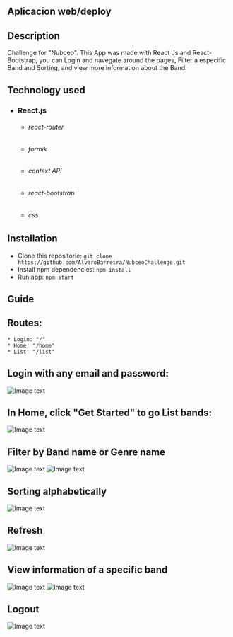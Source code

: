 

## Aplicacion web/deploy


## Description
Challenge for "Nubceo". This App was made with React Js and React-Bootstrap, you can Login and navegate around the pages, Filter a especific Band and Sorting, and view more information about the Band.


## Technology used
* ### React.js
    * ###### react-router
    * ###### formik
    * ###### context API
    * ###### react-bootstrap
    * ###### css

## Installation
* Clone this repositorie: `git clone https://github.com/AlvaroBarreira/NubceoChallenge.git`
* Install npm dependencies: `npm install`
* Run app: `npm start`


## Guide

## Routes: 
    * Login: "/"
    * Home: "/home"
    * List: "/list"

## Login with any email and password:
![Image text](https://github.com/AlvaroBarreira/NubceoChallenge/blob/main/src/Images/login.png)



## In Home, click "Get Started" to go List bands:
![Image text](https://github.com/AlvaroBarreira/NubceoChallenge/blob/main/src/Images/go.png)



## Filter by Band name or Genre name
![Image text](https://github.com/AlvaroBarreira/NubceoChallenge/blob/main/src/Images/filter1.png)
![Image text](https://github.com/AlvaroBarreira/NubceoChallenge/blob/main/src/Images/filter2.png)



## Sorting alphabetically
![Image text](https://github.com/AlvaroBarreira/NubceoChallenge/blob/main/src/Images/sorting.png)



## Refresh
![Image text](https://github.com/AlvaroBarreira/NubceoChallenge/blob/main/src/Images/refresh.png)



## View information of a specific band
![Image text](https://github.com/AlvaroBarreira/NubceoChallenge/blob/main/src/Images/about.png)
![Image text](https://github.com/AlvaroBarreira/NubceoChallenge/blob/main/src/Images/info.png)



## Logout 
![Image text](https://github.com/AlvaroBarreira/NubceoChallenge/blob/main/src/Images/logout.png)